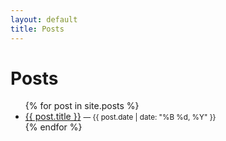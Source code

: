 ```yaml
---
layout: default
title: Posts
---
```


# Posts
<ul>
{% for post in site.posts %}
  <li>
    <a href="{{ post.url | relative_url }}">{{ post.title }}</a>
    <small>— {{ post.date | date: "%B %d, %Y" }}</small>
  </li>
{% endfor %}
</ul>
